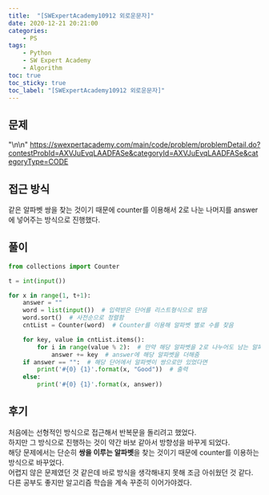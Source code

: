 ```yaml
---
title:  "[SWExpertAcademy10912 외로운문자]"
date: 2020-12-21 20:21:00
categories:
    - PS
tags:
    - Python
    - SW Expert Academy
    - Algorithm
toc: true
toc_sticky: true
toc_label: "[SWExpertAcademy10912 외로운문자]"
---
```

## 문제
"\n\n"
<https://swexpertacademy.com/main/code/problem/problemDetail.do?contestProbId=AXVJuEvqLAADFASe&categoryId=AXVJuEvqLAADFASe&categoryType=CODE>

## 접근 방식
같은 알파벳 쌍을 찾는 것이기 때문에 counter를 이용해서 2로 나눈 나머지를 answer에 넣어주는 방식으로 진행했다.

## 풀이

```python
from collections import Counter

t = int(input())

for x in range(1, t+1):
    answer = ""
    word = list(input())  # 입력받은 단어를 리스트형식으로 받음
    word.sort()  # 사전순으로 정렬함
    cntList = Counter(word)  # Counter를 이용해 알파벳 별로 수를 찾음

    for key, value in cntList.items():
        for i in range(value % 2):  # 만약 해당 알파벳을 2로 나누어도 남는 알파벳이 존재한다면
            answer += key  # answer에 해당 알파벳을 더해줌
    if answer == "":  # 해당 단어에서 알파벳이 쌍으로만 있었다면
        print('#{0} {1}'.format(x, "Good"))  # 출력
    else:
        print('#{0} {1}'.format(x, answer))

```

## 후기
처음에는 선형적인 방식으로 접근해서 반복문을 돌리려고 했었다.  
하지만 그 방식으로 진행하는 것이 약간 바보 같아서 방향성을 바꾸게 되었다.  
해당 문제에서는 단순히 **쌍을 이루는 알파벳**을 찾는 것이기 때문에 counter를 이용하는 방식으로 바꾸었다.  
어렵지 않은 문제였던 것 같은데 바로 방식을 생각해내지 못해 조금 아쉬웠던 것 같다.  
다른 공부도 좋지만 알고리즘 학습을 계속 꾸준히 이어가야겠다.
